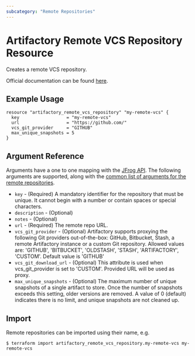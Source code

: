 ```yaml
---
subcategory: "Remote Repositories"
---
```

# Artifactory Remote VCS Repository Resource

Creates a remote VCS repository.

Official documentation can be found [here](https://www.jfrog.com/confluence/display/JFROG/VCS+Repositories).

## Example Usage

```hcl
resource "artifactory_remote_vcs_repository" "my-remote-vcs" {
  key                  = "my-remote-vcs"
  url                  = "https://github.com/"
  vcs_git_provider     = "GITHUB"
  max_unique_snapshots = 5
}
```

## Argument Reference

Arguments have a one to one mapping with the [JFrog API](https://www.jfrog.com/confluence/display/RTF/Repository+Configuration+JSON).
The following arguments are supported, along with the [common list of arguments for the remote repositories](remote.md).

* `key` - (Required) A mandatory identifier for the repository that must be unique. It cannot begin with a number or
  contain spaces or special characters.
* `description` - (Optional)
* `notes` - (Optional)
* `url` - (Required) The remote repo URL.
* `vcs_git_provider` - (Optional) Artifactory supports proxying the following Git providers out-of-the-box: GitHub, Bitbucket,
   Stash, a remote Artifactory instance or a custom Git repository. Allowed values are: 'GITHUB', 'BITBUCKET', 'OLDSTASH',
   'STASH', 'ARTIFACTORY', 'CUSTOM'. Default value is 'GITHUB'
* `vcs_git_download_url` - (Optional) This attribute is used when vcs_git_provider is set to 'CUSTOM'. Provided URL will be used as proxy.
* `max_unique_snapshots` - (Optional) The maximum number of unique snapshots of a single artifact to store.
   Once the number of snapshots exceeds this setting, older versions are removed.
   A value of 0 (default) indicates there is no limit, and unique snapshots are not cleaned up.

## Import

Remote repositories can be imported using their name, e.g.
```
$ terraform import artifactory_remote_vcs_repository.my-remote-vcs my-remote-vcs
```
